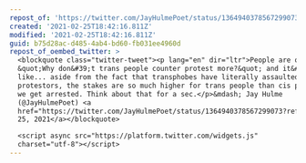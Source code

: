 ```yaml
---
repost_of: 'https://twitter.com/JayHulmePoet/status/1364940378567299073?s=09'
created: '2021-02-25T18:42:16.811Z'
modified: '2021-02-25T18:42:16.811Z'
guid: b75d28ac-d485-4ab4-bd60-fb031ee4960d
repost_of_oembed_twitter: >
  <blockquote class="twitter-tweet"><p lang="en" dir="ltr">People are often like
  &quot;Why don&#39;t trans people counter protest more?&quot; and it&#39;s
  like... aside from the fact that transphobes have literally assaulted counter
  protestors, the stakes are so much higher for trans people than cis people if
  we get arrested. Think about that for a sec.</p>&mdash; Jay Hulme
  (@JayHulmePoet) <a
  href="https://twitter.com/JayHulmePoet/status/1364940378567299073?ref_src=twsrc%5Etfw">February
  25, 2021</a></blockquote>

  <script async src="https://platform.twitter.com/widgets.js"
  charset="utf-8"></script>
---
```

 
